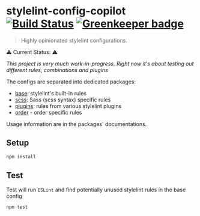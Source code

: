 # stylelint-config-copilot [![Build Status](https://travis-ci.org/fuhlig/stylelint-config-copilot.svg?branch=master)](https://travis-ci.org/fuhlig/stylelint-config-copilot) [![Greenkeeper badge](https://badges.greenkeeper.io/fuhlig/stylelint-config-copilot.svg)](https://greenkeeper.io/)

> Highly opinionated stylelint configurations.


⚠ Current Status: ⚠

_This project is very much work-in-progress. Right now it's about testing out different rules, combinations and plugins_



The configs are separated into dedicated packages:
- [base](/packages/stylelint-config-copilot-base): stylelint's built-in rules
- [scss](/packages/stylelint-config-copilot-scss): Sass (scss syntax) specific rules
- [plugins](/packages/stylelint-config-copilot-plugins): rules from various stylelint plugins
- [order](https://github.com/fuhlig/stylelint-config-copilot/tree/master/packages/stylelint-config-copilot-order) - order specific rules

Usage information are in the packages' documentations.


## Setup

```bash
npm install
```

## Test
Test will run `ESLint` and find potentially unused stylelint rules in the base config

```bash
npm test
```
